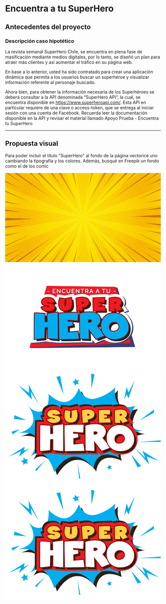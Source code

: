 <h1>Encuentra a tu SuperHero</h1>
<h2>Antecedentes del proyecto</h2>
<h3>Descripción caso hipotético</h3>
<p>La revista semanal SuperHero Chile, se encuentra en plena fase de masificación mediante medios digitales, por lo tanto, se diseñó un plan para atraer más clientes y así aumentar el tráfico en su página web.</p>
<p>En base a lo anterior, usted ha sido contratado para crear una aplicación dinámica que permita a los usuarios buscar un superhéroe y visualizar información referente al personaje buscado.</p>
<p>Ahora bien, para obtener la información necesaria de los Superhéroes se deberá consultar a la API denominada “SuperHero API”, la cual, se encuentra disponible en <a href='https://www.superheroapi.com'>https://www.superheroapi.com/</a>. Esta API en particular requiere de una clave o access-token,
que se entrega al iniciar sesión con una cuenta de Facebook. Recuerda leer la documentación
disponible en la API y revisar el material llamado Apoyo Prueba - Encuentra tu SuperHero</p>
<hr>
<h2>Propuesta visual</h2>
<p>Para poder incluir el título "SuperHero" al fondo de la página vectoricé uno cambiando la tipografía y los colores. Además, busqué en Freepik un fondo como el de los comic</p>
<img src='https://github.com/PauliPuli/SuperHero/blob/6b101eccb946a5e8eff9f1746e6a870110a0d1b9/assets/img/fondoSH.png'>
<img src='https://github.com/PauliPuli/SuperHero/blob/6b101eccb946a5e8eff9f1746e6a870110a0d1b9/assets/img/02_superhero.png'>
<img src='https://github.com/PauliPuli/SuperHero/blob/6b101eccb946a5e8eff9f1746e6a870110a0d1b9/assets/img/superhero-artes_superhero.png'>
<img src='https://github.com/PauliPuli/SuperHero/blob/6b101eccb946a5e8eff9f1746e6a870110a0d1b9/assets/img/superhero-artes_superhero.png'>
<!-- <h3>Requerimientos</h3>
<ol>
<li>Crear la estructura básica para la página web implementando HTML, que incluya un formulario de búsqueda. Utilizar etiquetas semánticas de HTML5 para definir y separar las secciones. (1 Punto)</li>
<li>Agregar estilos mediante frameworks o librería de CSS, implementando por ejemplo menús de navegación y botones. Los estilos los puedes agregar a tu gusto. Como se muestra en la siguiente imagen de referencia. (1 Punto)</li>
</ol> -->